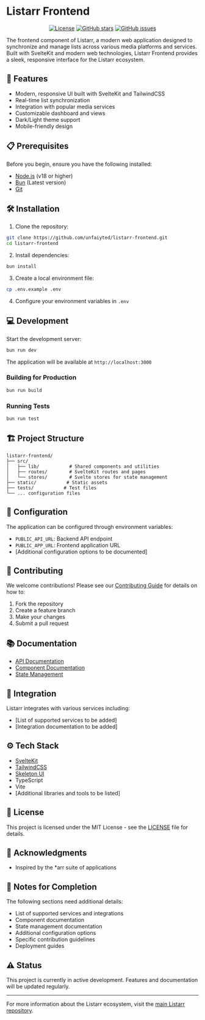 # Listarr Frontend

<div align="center">

[![License](https://img.shields.io/github/license/unfaiyted/listarr-frontend)](LICENSE)
[![GitHub stars](https://img.shields.io/github/stars/unfaiyted/listarr-frontend)](https://github.com/unfaiyted/listarr-frontend/stargazers)
[![GitHub issues](https://img.shields.io/github/issues/unfaiyted/listarr-frontend)](https://github.com/unfaiyted/listarr-frontend/issues)

</div>

The frontend component of Listarr, a modern web application designed to synchronize and manage lists across various media platforms and services. Built with SvelteKit and modern web technologies, Listarr Frontend provides a sleek, responsive interface for the Listarr ecosystem.

## 🚀 Features

- Modern, responsive UI built with SvelteKit and TailwindCSS
- Real-time list synchronization
- Integration with popular media services
- Customizable dashboard and views
- Dark/Light theme support
- Mobile-friendly design

## 📋 Prerequisites

Before you begin, ensure you have the following installed:

- [Node.js](https://nodejs.org/) (v18 or higher)
- [Bun](https://bun.sh/) (Latest version)
- [Git](https://git-scm.com/)

## 🛠️ Installation

1. Clone the repository:

```bash
git clone https://github.com/unfaiyted/listarr-frontend.git
cd listarr-frontend
```

2. Install dependencies:

```bash
bun install
```

3. Create a local environment file:

```bash
cp .env.example .env
```

4. Configure your environment variables in `.env`

## 💻 Development

Start the development server:

```bash
bun run dev
```

The application will be available at `http://localhost:3000`

### Building for Production

```bash
bun run build
```

### Running Tests

```bash
bun run test
```

## 🏗️ Project Structure

```
listarr-frontend/
├── src/
│   ├── lib/           # Shared components and utilities
│   ├── routes/        # SvelteKit routes and pages
│   └── stores/        # Svelte stores for state management
├── static/           # Static assets
├── tests/           # Test files
└── ... configuration files
```

## 🔧 Configuration

The application can be configured through environment variables:

- `PUBLIC_API_URL`: Backend API endpoint
- `PUBLIC_APP_URL`: Frontend application URL
- [Additional configuration options to be documented]

## 🤝 Contributing

We welcome contributions! Please see our [Contributing Guide](CONTRIBUTING.md) for details on how to:

1. Fork the repository
2. Create a feature branch
3. Make your changes
4. Submit a pull request

## 📚 Documentation

- [API Documentation](docs/API.md)
- [Component Documentation](docs/COMPONENTS.md)
- [State Management](docs/STATE.md)

## 🔄 Integration

Listarr integrates with various services including:

- [List of supported services to be added]
- [Integration documentation to be added]

## ⚙️ Tech Stack

- [SvelteKit](https://kit.svelte.dev/)
- [TailwindCSS](https://tailwindcss.com/)
- [Skeleton UI](https://www.skeleton.dev/)
- TypeScript
- Vite
- [Additional libraries and tools to be listed]

## 📄 License

This project is licensed under the MIT License - see the [LICENSE](LICENSE) file for details.

## 🙏 Acknowledgments

- Inspired by the \*arr suite of applications

## 📝 Notes for Completion

The following sections need additional details:

- List of supported services and integrations
- Component documentation
- State management documentation
- Additional configuration options
- Specific contribution guidelines
- Deployment guides

## ⚠️ Status

This project is currently in active development. Features and documentation will be updated regularly.

---

For more information about the Listarr ecosystem, visit the [main Listarr repository](https://github.com/unfaiyted/listarr).
